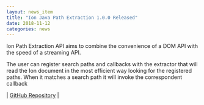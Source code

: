 ```yaml
---
layout: news_item
title: "Ion Java Path Extraction 1.0.0 Released"
date: 2018-11-12
categories: news
---
```

Ion Path Extraction API aims to combine the convenience of a DOM API with the speed of a streaming API.

The user can register search paths and callbacks with the extractor that will read the Ion document in
the most efficient way looking for the registered paths. When it matches a search path it will invoke
the correspondent callback

| [GitHub Repository](https://github.com/amzn/ion-java-path-extraction) |
